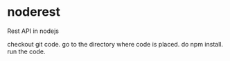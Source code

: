 # noderest
Rest API in nodejs

checkout git code.
go to the directory where code is placed.
do npm install.
run the code.
